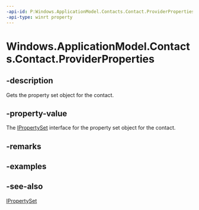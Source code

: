 ----api-id: P:Windows.ApplicationModel.Contacts.Contact.ProviderProperties
-api-type: winrt property
---<!-- Property syntaxpublic Windows.Foundation.Collections.IPropertySet ProviderProperties { get; }--># Windows.ApplicationModel.Contacts.Contact.ProviderProperties## -descriptionGets the property set object for the contact.## -property-valueThe [IPropertySet](../windows.foundation.collections/ipropertyset.md) interface for the property set object for the contact.## -remarks## -examples## -see-also[IPropertySet](../windows.foundation.collections/ipropertyset.md)